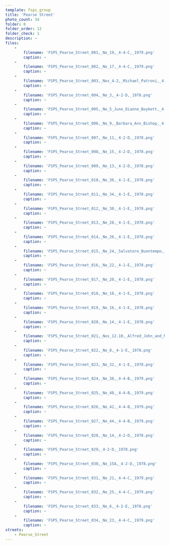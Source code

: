```yaml
---
template: fsps_group
title: 'Pearse Street'
photo_count: 34
folder: 8
folder_order: 12
folder_check: 1
description: ~
files:
    -
        filename: 'FSPS_Pearse_Street_001,_No_19,_4-4-C,_1979.png'
        caption: ~
    -
        filename: 'FSPS_Pearse_Street_002,_No_17,_4-4-C,_1979.png'
        caption: ~
    -
        filename: 'FSPS_Pearse_Street_003,_Nos_4-2,_Michael_Patroni,_4-2-E,_1978.png'
        caption: ~
    -
        filename: 'FSPS_Pearse_Street_004,_No_3,_4-2-D,_1978.png'
        caption: ~
    -
        filename: 'FSPS_Pearse_Street_005,_No_5_June_Dianne_Boykett,_4-2-D,_1978.png'
        caption: ~
    -
        filename: 'FSPS_Pearse_Street_006,_No_9,_Barbara_Ann_Bishop,_4-2-D,_1978.png'
        caption: ~
    -
        filename: 'FSPS_Pearse_Street_007,_No_11,_4-2-D,_1978.png'
        caption: ~
    -
        filename: 'FSPS_Pearse_Street_008,_No_15,_4-2-D,_1978.png'
        caption: ~
    -
        filename: 'FSPS_Pearse_Street_009,_No_13,_4-2-D,_1978.png'
        caption: ~
    -
        filename: 'FSPS_Pearse_Street_010,_No_36,_4-1-E,_1978.png'
        caption: ~
    -
        filename: 'FSPS_Pearse_Street_011,_No_34,_4-1-E,_1978.png'
        caption: ~
    -
        filename: 'FSPS_Pearse_Street_012,_No_30,_4-1-E,_1978.png'
        caption: ~
    -
        filename: 'FSPS_Pearse_Street_013,_No_28,_4-1-E,_1978.png'
        caption: ~
    -
        filename: 'FSPS_Pearse_Street_014,_No_26,_4-1-E,_1978.png'
        caption: ~
    -
        filename: 'FSPS_Pearse_Street_015,_No_24,_Salvatore_Buontempo,_4-1-E,_1978.png'
        caption: ~
    -
        filename: 'FSPS_Pearse_Street_016,_No_22,_4-1-E,_1978.png'
        caption: ~
    -
        filename: 'FSPS_Pearse_Street_017,_No_20,_4-1-E,_1978.png'
        caption: ~
    -
        filename: 'FSPS_Pearse_Street_018,_No_18,_4-1-E,_1978.png'
        caption: ~
    -
        filename: 'FSPS_Pearse_Street_019,_No_16,_4-1-E,_1978.png'
        caption: ~
    -
        filename: 'FSPS_Pearse_Street_020,_No_14,_4-1-E,_1978.png'
        caption: ~
    -
        filename: 'FSPS_Pearse_Street_021,_Nos_12-10,_Alfred_John_and_Mary_Barnes,_4-1-E,_1978.png'
        caption: ~
    -
        filename: 'FSPS_Pearse_Street_022,_No_8,_4-1-E,_1978.png'
        caption: ~
    -
        filename: 'FSPS_Pearse_Street_023,_No_32,_4-1-E,_1978.png'
        caption: ~
    -
        filename: 'FSPS_Pearse_Street_024,_No_38,_4-4-B,_1979.png'
        caption: ~
    -
        filename: 'FSPS_Pearse_Street_025,_No_40,_4-4-B,_1979.png'
        caption: ~
    -
        filename: 'FSPS_Pearse_Street_026,_No_42,_4-4-B,_1979.png'
        caption: ~
    -
        filename: 'FSPS_Pearse_Street_027,_No_44,_4-4-B,_1979.png'
        caption: ~
    -
        filename: 'FSPS_Pearse_Street_028,_No_14,_4-2-D,_1978.png'
        caption: ~
    -
        filename: 'FSPS_Pearse_Street_029,_4-2-D,_1978.png'
        caption: ~
    -
        filename: 'FSPS_Pearse_Street_030,_No_15A,_4-2-D,_1978.png'
        caption: ~
    -
        filename: 'FSPS_Pearse_Street_031,_No_21,_4-4-C,_1979.png'
        caption: ~
    -
        filename: 'FSPS_Pearse_Street_032,_No_25,_4-4-C,_1979.png'
        caption: ~
    -
        filename: 'FSPS_Pearse_Street_033,_No_6,_4-2-E,_1978.png'
        caption: ~
    -
        filename: 'FSPS_Pearse_Street_034,_No_23,_4-4-C,_1979.png'
        caption: ~
streets:
    - Pearse_Street
---
```


